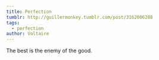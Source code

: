 ```yaml
---
title: Perfection
tumblr: http://guillermonkey.tumblr.com/post/3162006288
tags:
  - perfection
author: Voltaire
---
```


The best is the enemy of the good.
